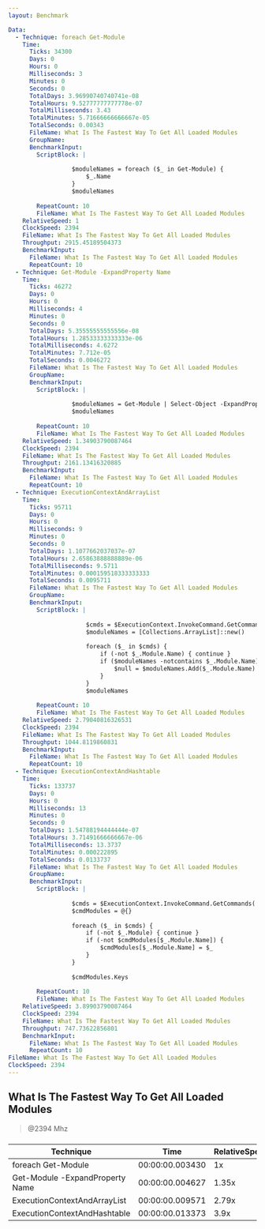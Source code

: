 ```yaml
---
layout: Benchmark

Data: 
  - Technique: foreach Get-Module
    Time: 
      Ticks: 34300
      Days: 0
      Hours: 0
      Milliseconds: 3
      Minutes: 0
      Seconds: 0
      TotalDays: 3.96990740740741e-08
      TotalHours: 9.52777777777778e-07
      TotalMilliseconds: 3.43
      TotalMinutes: 5.71666666666667e-05
      TotalSeconds: 0.00343
      FileName: What Is The Fastest Way To Get All Loaded Modules
      GroupName: 
      BenchmarkInput: 
        ScriptBlock: |
          
                  $moduleNames = foreach ($_ in Get-Module) {
                      $_.Name
                  }
                  $moduleNames
              
        RepeatCount: 10
        FileName: What Is The Fastest Way To Get All Loaded Modules
    RelativeSpeed: 1
    ClockSpeed: 2394
    FileName: What Is The Fastest Way To Get All Loaded Modules
    Throughput: 2915.45189504373
    BenchmarkInput: 
      FileName: What Is The Fastest Way To Get All Loaded Modules
      RepeatCount: 10
  - Technique: Get-Module -ExpandProperty Name
    Time: 
      Ticks: 46272
      Days: 0
      Hours: 0
      Milliseconds: 4
      Minutes: 0
      Seconds: 0
      TotalDays: 5.35555555555556e-08
      TotalHours: 1.28533333333333e-06
      TotalMilliseconds: 4.6272
      TotalMinutes: 7.712e-05
      TotalSeconds: 0.0046272
      FileName: What Is The Fastest Way To Get All Loaded Modules
      GroupName: 
      BenchmarkInput: 
        ScriptBlock: |
          
                  $moduleNames = Get-Module | Select-Object -ExpandProperty Name
                  $moduleNames
              
        RepeatCount: 10
        FileName: What Is The Fastest Way To Get All Loaded Modules
    RelativeSpeed: 1.34903790087464
    ClockSpeed: 2394
    FileName: What Is The Fastest Way To Get All Loaded Modules
    Throughput: 2161.13416320885
    BenchmarkInput: 
      FileName: What Is The Fastest Way To Get All Loaded Modules
      RepeatCount: 10
  - Technique: ExecutionContextAndArrayList
    Time: 
      Ticks: 95711
      Days: 0
      Hours: 0
      Milliseconds: 9
      Minutes: 0
      Seconds: 0
      TotalDays: 1.1077662037037e-07
      TotalHours: 2.65863888888889e-06
      TotalMilliseconds: 9.5711
      TotalMinutes: 0.000159518333333333
      TotalSeconds: 0.0095711
      FileName: What Is The Fastest Way To Get All Loaded Modules
      GroupName: 
      BenchmarkInput: 
        ScriptBlock: |
          
                      $cmds = $ExecutionContext.InvokeCommand.GetCommands('*', 'Function,Cmdlet,Alias', $true)
                      $moduleNames = [Collections.ArrayList]::new()
          
                      foreach ($_ in $cmds) {
                          if (-not $_.Module.Name) { continue } 
                          if ($moduleNames -notcontains $_.Module.Name) {
                              $null = $moduleNames.Add($_.Module.Name)
                          }
                      }
                      $moduleNames
              
        RepeatCount: 10
        FileName: What Is The Fastest Way To Get All Loaded Modules
    RelativeSpeed: 2.79040816326531
    ClockSpeed: 2394
    FileName: What Is The Fastest Way To Get All Loaded Modules
    Throughput: 1044.8119860831
    BenchmarkInput: 
      FileName: What Is The Fastest Way To Get All Loaded Modules
      RepeatCount: 10
  - Technique: ExecutionContextAndHashtable
    Time: 
      Ticks: 133737
      Days: 0
      Hours: 0
      Milliseconds: 13
      Minutes: 0
      Seconds: 0
      TotalDays: 1.54788194444444e-07
      TotalHours: 3.71491666666667e-06
      TotalMilliseconds: 13.3737
      TotalMinutes: 0.000222895
      TotalSeconds: 0.0133737
      FileName: What Is The Fastest Way To Get All Loaded Modules
      GroupName: 
      BenchmarkInput: 
        ScriptBlock: |
          
                  $cmds = $ExecutionContext.InvokeCommand.GetCommands('*', 'Function,Cmdlet,Alias', $true)
                  $cmdModules = @{}
          
                  foreach ($_ in $cmds) {
                      if (-not $_.Module) { continue } 
                      if (-not $cmdModules[$_.Module.Name]) {
                          $cmdModules[$_.Module.Name] = $_
                      }
                  }
          
                  $cmdModules.Keys
              
        RepeatCount: 10
        FileName: What Is The Fastest Way To Get All Loaded Modules
    RelativeSpeed: 3.89903790087464
    ClockSpeed: 2394
    FileName: What Is The Fastest Way To Get All Loaded Modules
    Throughput: 747.73622856801
    BenchmarkInput: 
      FileName: What Is The Fastest Way To Get All Loaded Modules
      RepeatCount: 10
FileName: What Is The Fastest Way To Get All Loaded Modules
ClockSpeed: 2394
---
```

What Is The Fastest Way To Get All Loaded Modules
-------------------------------------------------
> @2394 Mhz


### 


|Technique                      |Time           |RelativeSpeed|Throughput|
|-------------------------------|---------------|-------------|----------|
|foreach Get-Module             |00:00:00.003430|1x           |2915.45/s |
|Get-Module -ExpandProperty Name|00:00:00.004627|1.35x        |2161.13/s |
|ExecutionContextAndArrayList   |00:00:00.009571|2.79x        |1044.81/s |
|ExecutionContextAndHashtable   |00:00:00.013373|3.9x         |747.74/s  |
